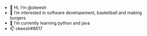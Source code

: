 - 👋 Hi, I’m @okeesh
- 👀 I’m interested in software developement, basketball and making burgers.
- 🌱 I’m currently learning python and java
- 📫 okeesh#8617
